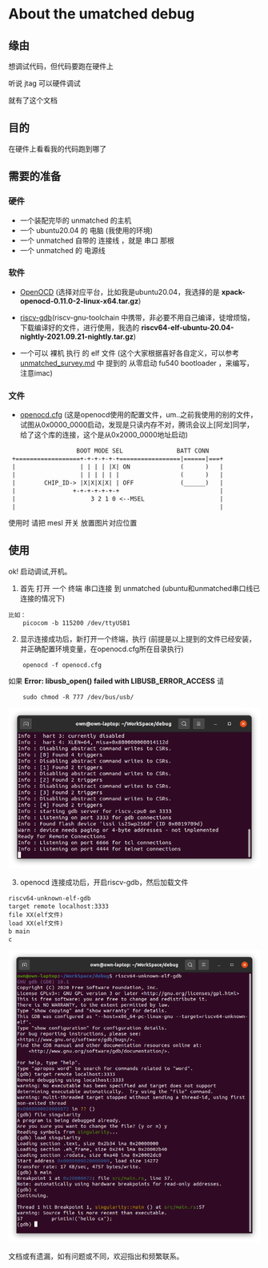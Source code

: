 # About the umatched debug

## 缘由

想调试代码，但代码要跑在硬件上

听说 jtag 可以硬件调试

就有了这个文档

## 目的 

在硬件上看看我的代码跑到哪了

## 需要的准备

### 硬件

- 一个装配完毕的 unmatched 的主机
- 一个 ubuntu20.04 的 电脑 (我使用的环境)
- 一个 unmatched 自带的 连接线 ，就是 串口 那根
- 一个 unmatched 的 电源线

### 软件

- [OpenOCD](https://github.com/xpack-dev-tools/openocd-xpack/releases) (选择对应平台，比如我是ubuntu20.04，我选择的是 __xpack-openocd-0.11.0-2-linux-x64.tar.gz__)

- [riscv-gdb](https://github.com/riscv-collab/riscv-gnu-toolchain/releases)(riscv-gnu-toolchain 中携带，非必要不用自己编译，徒增烦恼，下载编译好的文件，进行使用，我选的 __riscv64-elf-ubuntu-20.04-nightly-2021.09.21-nightly.tar.gz__)

- 一个可以 裸机 执行 的 elf 文件 (这个大家根据喜好各自定义，可以参考 [unmatched_survey.md](/unmatched_survey.md) 中 提到的 从零启动 fu540 bootloader ，来编写，注意imac)

### 文件

- [openocd.cfg](https://github.com/sifive/freedom-e-sdk/blob/master/bsp/sifive-hifive-unmatched/openocd.cfg) (这是openocd使用的配置文件，um..之前我使用的别的文件，试图从0x0000_0000启动，发现是只读内存不对，腾讯会议上[阿龙]同学，给了这个库的连接，这个是从0x2000_0000地址启动)

```
                   BOOT MODE SEL               BATT CONN
 +==================+-+-+-+-+-+=================|======|===+
 |                  | | | | |X| ON              (      )   |
 |                  | | | | | |                 (      )   |
 |        CHIP_ID-> |X|X|X|X| | OFF             (______)   |
 |                +-+-+-+-+-+-+                            |
 |                     3 2 1 0 <--MSEL                     |
 |                                                         |

```

使用时 请把 mesl 开关 放置图片对应位置

## 使用

ok! 启动调试,开机。

1. 首先 打开 一个 终端 串口连接 到 unmatched (ubuntu和unmatched串口线已连接的情况下)
```
比如：
    picocom -b 115200 /dev/ttyUSB1
```

2. 显示连接成功后，新打开一个终端，执行 (前提是以上提到的文件已经安装，并正确配置环境变量，在openocd.cfg所在目录执行)
```
    openocd -f openocd.cfg
```
如果 __Error: libusb_open() failed with LIBUSB_ERROR_ACCESS__
请
```
    sudo chmod -R 777 /dev/bus/usb/
```
![openocd](/openocd.png)

3. openocd 连接成功后，开启riscv-gdb，然后加载文件

```
riscv64-unknown-elf-gdb
target remote localhost:3333
file XX(elf文件)
load XX(elf文件)
b main
c
```

![gdb](/gdb.png)


文档或有遗漏，如有问题或不同，欢迎指出和频繁联系。
